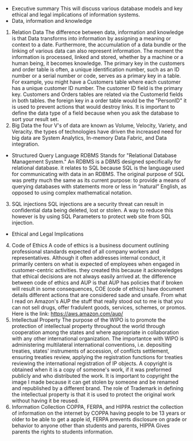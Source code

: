 - Executive summary
This will discuss various database models and key ethical and legal implications of information systems.
- Data, information and knowledge
1. Relation Data
The difference between data, information and knowledge is that Data transforms into information by assigning a meaning or context to a date. Furthermore, the accumulation of a data bundle or the linking of various data can also represent information. The moment the information is processed, linked and stored, whether by a machine or a human being, it becomes knowledge. The primary key in the customers and order table is often, a unique identification number, such as an ID number or a serial number or code, serves as a primary key in a table. For example, you might have a Customers table where each customer has a unique customer ID number. The customer ID field is the primary key. Customers and Orders tables are related via the CustomerId fields in both tables. the foreign key in a order table would be the "PersonID" it is used to prevent actions that would destroy links. It is important to define the data type of a field because when you ask the database to sort your result set.
2. Big Data
the four V's of data are known as Volume, Velocity, Variety, and Veracity. the types of technologies have driven the increased need for big data are System Analytics, In-memory Data Fabric, and Data integration.
- Structured Query Language 
RDBMS Stands for "Relational Database Management System." An RDBMS is a DBMS designed specifically for relational database. it relates to SQL because SQL is the language used for communicating with data in an RDBMS. The original purpose of SQL was pretty much the same as its current purpose: to provide a means of querying databases with statements more or less in “natural” English, as opposed to using complex mathematical notation. 
3. SQL injections
SQL injections are a security threat can result in confidential data being deleted, lost or stolen. A way to reduce this however is by using SQL Parameters to protect web site from SQL injection.
- Ethical and Legal Implications
4. Code of Ethics 
A code of ethics is a business document outlining professional standards expected of all company workers and representatives. Although it often addresses internal conduct, it primarily centers on what is expected of employees when engaged in customer-centric activities. they created this because it acknowledges that ethical decisions are not always easily arrived at. the difference between code of ethics and AUP is that AUP has policies that if broken will result in some consequences, COE (code of ethics) have document details different actions that are considered sade and unsafe. From what I read on Amazon's AUP the stuff that really stood out to me is that you can not sell drugs, offer fradulent goods, services, schemes, or promos. Here is the link: https://aws.amazon.com/aup/
5. Intellectual Property
The purpose of the WIPO is to promote the protection of intellectual property throughout the world through cooperation among the states and where appropriate in collaboration with any other international organization. The importantce with WIPO is administering multilateral international conventions, i.e. depositing treaties, states' instruments of accession, of conflicts settlement, ensuring treaties review, applying the registration functions for treaties reviewing the international registration of IP objects. A copyright is obtained when it is a copy of someone's work, if it was preformed publicly and who distributed the work. It is important to copyright the image I made because it can get stolen by someone and be renamed and republished by a different brand. The role of Trademark in defining the intellectual property is that it is used to protect the original work without having it be reused.
6. Information Collection
COPPA, FERPA, and HIPPA restrict the collection of information on the internet by COPPA having people to be 13 years or older to be able to get a apple id, FERPA prevents disclosure on grade or behavior to anyone other than students and parents, HIPPA Gives parents the rights to students information.
